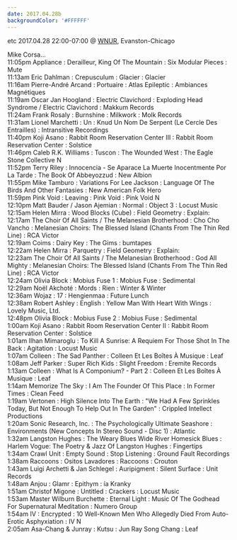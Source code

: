 ```yaml
---
date: 2017.04.28b
backgroundColor: '#FFFFFF'
---
```


etc 2017.04.28 22:00-07:00 @ [WNUR](http://www.wnur.org/), Evanston-Chicago  

Mike Corsa...  
11:05pm Appliance : Derailleur, King Of The Mountain : Six Modular Pieces : Mute  
11:13am Eric Dahlman : Crepusculum : Glacier : Glacier  
11:16am Pierre-André Arcand : Portuaire : Atlas Epileptic : Ambiances Magnétiques  
11:19am Oscar Jan Hoogland : Electric Clavichord : Exploding Head Syndrome / Electric Clavichord : Makkum Records  
11:24am Frank Rosaly : Burnshine : Milkwork : Molk Records  
11:31am Lionel Marchetti : Un : Knud Un Nom De Serpent (Le Cercle Des Entrailles) : Intransitive Recordings  
11:40pm Koji Asano : Rabbit Room Reservation Center III : Rabbit Room Reservation Center : Solstice  
11:46pm Caleb R.K. Williams : Tuscon : The Wounded West : The Eagle Stone Collective N  
11:52pm Terry Riley : Innocencia - Se Aparace La Muerte Inocentmente Por La Tarde : The Book Of Abbeyozzud : New Albion  
11:55pm Mike Tamburo : Variations For Lee Jackson : Language Of The Birds And Other Fantasies : New American Folk Hero  
11:59pm Pink Void : Leaving : Pink Void : Pink Void N  
12:10pm Matt Bauder / Jason Ajemian : Normal : Object 3 : Locust Music  
12:15am Helen Mirra : Wood Blocks (Cube) : Field Geometry : Explain:  
12:17am The Choir Of All Saints / The Melanesian Brotherhood : Cho Cho Vancho : Melanesian Choirs: The Blessed Island (Chants From The Thin Red Line) : RCA Victor  
12:19am Coims : Dairy Key : The Gims : bumtapes  
12:22am Helen Mirra : Parquetry : Field Geometry : Explain:  
12:23am The Choir Of All Saints / The Melanesian Brotherhood : God All Mighty : Melanesian Choirs: The Blessed Island (Chants From The Thin Red Line) : RCA Victor  
12:24am Olivia Block : Mobius Fuse 1 : Mobius Fuse : Sedimental  
12:29am Noël Akchoté : Mords : Rien : Winter & Winter  
12:36am Wojaz : 17 : Hengienmaa : Future Lunch  
12:38am Robert Ashley : English : Yellow Man With Heart With Wings : Lovely Music, Ltd.  
12:48pm Olivia Block : Mobius Fuse 2 : Mobius Fuse : Sedimental  
1:00am Koji Asano : Rabbit Room Reservation Center II : Rabbit Room Reservation Center : Solstice  
1:01am Ilhan Mimaroglu : To Kill A Sunrise: A Requiem For Those Shot In The Back : Agitation : Locust Music  
1:07am Colleen : The Sad Panther : Colleen Et Les Boîtes À Musique : Leaf  
1:08am Jeff Parker : Super Rich Kids : Slight Freedom : Eremite Records  
1:13am Colleen : What Is A Componium? - Part 2 : Colleen Et Les Boîtes À Musique : Leaf  
1:14am Memorize The Sky : I Am The Founder Of This Place : In Former Times : Clean Feed  
1:19am Vertonen : High Silence Into The Earth : "We Had A Few Sprinkles Today, But Not Enough To Help Out In The Garden" : Crippled Intellect Productions  
1:20am Sonic Research, Inc. : The Psychologically Ultimate Seashore : Environments (New Concepts In Stereo Sound - Disc 1) : Atlantic  
1:32am Langston Hughes : The Weary Blues Wide River Homesick Blues : Harlem Vogue: The Poetry & Jazz Of Langston Hughes : Fingertips  
1:34am Crawl Unit : Empty Sound : Stop Listening : Ground Fault Recordings  
1:38am Raccoons : Ositos Lavadores : Raccoons : Crouton  
1:43am Luigi Archetti & Jan Schlegel : Auripigment : Silent Surface : Unit Records  
1:48am Anjou : Glamr : Epithym : ía Kranky  
1:51am Christof Migone : Untitled : Crackers : Locust Music  
1:53am Master Wilburn Burchette : Eternal Light : Music Of The Godhead For Supernatural Meditation : Numero Group  
1:54am IV : Encrypted : 10 Well-Known Men Who Allegedly Died From Auto-Erotic Asphyxiation : IV N  
2:05am Asa-Chang & Junray : Kutsu : Jun Ray Song Chang : Leaf